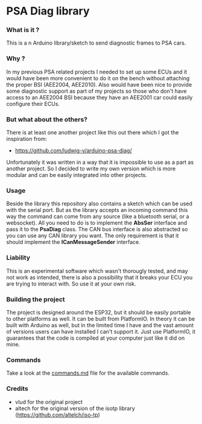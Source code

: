 # PSA Diag library

### What is it ?

This is a n Arduino library/sketch to send diagnostic frames to PSA cars.

### Why ?

In my previous PSA related projects I needed to set up some ECUs and it would have been more convenient to do it on the bench without attaching the proper BSI (AEE2004, AEE2010). Also would have been nice to provide some diagnostic support as part of my projects so those who don't have access to an AEE2004 BSI because they have an AEE2001 car could easily configure their ECUs.

### But what about the others?

There is at least one another project like this out there which I got the inspiration from:
- https://github.com/ludwig-v/arduino-psa-diag/

Unfortunately it was written in a way that it is impossible to use as a part as another project. So I decided to write my own version which is more modular and can be easily integrated into other projects.

### Usage

Beside the library this repository also contains a sketch which can be used with the serial port. But as the library accepts an incoming command this way the command can come from any source (like a bluetooth serial, or a websocket). All you need to do is to implement the **AbsSer** interface and pass it to the **PsaDiag** class.
The CAN bus interface is also abstracted so you can use any CAN library you want. The only requirement is that it should implement the **ICanMessageSender** interface.

### Liability

This is an experimental software which wasn't thorougly tested, and may not work as intended, there is also a possibility that it breaks your ECU you are trying to interact with. So use it at your own risk.

### Building the project

The project is designed around the ESP32, but it should be easily portable to other platforms as well. It can be built from PlatformIO. In theory it can be built with Arduino as well, but in the limited time I have and the vast amount of versions users can have installed I can't support it. Just use PlatformIO, it guarantees that the code is compiled at your computer just like it did on mine.

### Commands

Take a look at the [commands.md](commands.md) file for the available commands.

### Credits

- vlud for the original project
- altech for the original version of the isotp library (https://github.com/altelch/iso-tp)